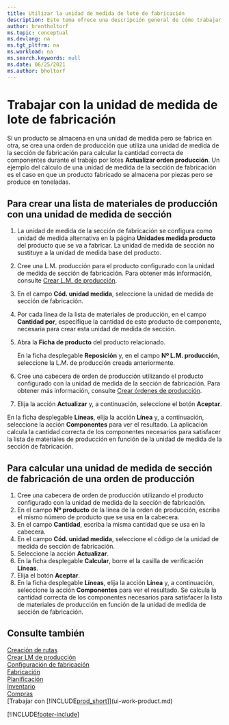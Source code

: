 ```yaml
---
title: Utilizar la unidad de medida de lote de fabricación
description: Este tema ofrece una descripción general de cómo trabajar con unidades de medida de lotes de fabricación en Business Central.
author: brentholtorf
ms.topic: conceptual
ms.devlang: na
ms.tgt_pltfrm: na
ms.workload: na
ms.search.keywords: null
ms.date: 06/25/2021
ms.author: bholtorf
---
```

# <a name="work-with-manufacturing-batch-units-of-measure"></a>Trabajar con la unidad de medida de lote de fabricación
Si un producto se almacena en una unidad de medida pero se fabrica en otra, se crea una orden de producción que utiliza una unidad de medida de la sección de fabricación para calcular la cantidad correcta de componentes durante el trabajo por lotes **Actualizar orden producción**. Un ejemplo del cálculo de una unidad de medida de la sección de fabricación es el caso en que un producto fabricado se almacena por piezas pero se produce en toneladas.  

## <a name="to-create-a-production-bom-using-a-batch-unit-of-measure"></a>Para crear una lista de materiales de producción con una unidad de medida de sección
1.  La unidad de medida de la sección de fabricación se configura como unidad de medida alternativa en la página **Unidades medida producto** del producto que se va a fabricar. La unidad de medida de sección no sustituye a la unidad de medida base del producto.  
2.  Cree una L.M. producción para el producto configurado con la unidad de medida de sección de fabricación. Para obtener más información, consulte [Crear L.M. de producción](production-how-to-create-production-boms.md).  
3.  En el campo **Cód. unidad medida**, seleccione la unidad de medida de sección de fabricación.  
4.  Por cada línea de la lista de materiales de producción, en el campo **Cantidad por**, especifique la cantidad de este producto de componente, necesaria para crear esta unidad de medida de sección.  
5.  Abra la **Ficha de producto** del producto relacionado.  

    En la ficha desplegable **Reposición** y, en el campo **Nº L.M. producción**, seleccione la L.M. de producción creada anteriormente.  
6.  Cree una cabecera de orden de producción utilizando el producto configurado con la unidad de medida de la sección de fabricación. Para obtener más información, consulte [Crear órdenes de producción](production-how-to-create-production-orders.md).  
7.  Elija la acción **Actualizar** y, a continuación, seleccione el botón **Aceptar**.  

En la ficha desplegable **Líneas**, elija la acción **Línea** y, a continuación, seleccione la acción **Componentes** para ver el resultado. La aplicación calcula la cantidad correcta de los componentes necesarios para satisfacer la lista de materiales de producción en función de la unidad de medida de la sección de fabricación.  

## <a name="to-calculate-a-manufacturing-batch-unit-of-measure-on-a-production-order"></a>Para calcular una unidad de medida de sección de fabricación de una orden de producción
1.  Cree una cabecera de orden de producción utilizando el producto configurado con la unidad de medida de la sección de fabricación.  
2.  En el campo **Nº producto** de la línea de la orden de producción, escriba el mismo número de producto que se usa en la cabecera.  
3.  En el campo **Cantidad**, escriba la misma cantidad que se usa en la cabecera.  
4.  En el campo **Cód. unidad medida**, seleccione el código de la unidad de medida de sección de fabricación.  
5.  Seleccione la acción **Actualizar**.
6.  En la ficha desplegable **Calcular**, borre el la casilla de verificación **Líneas**.  
7.  Elija el botón **Aceptar**.  
8.  En la ficha desplegable **Líneas**, elija la acción **Línea** y, a continuación, seleccione la acción **Componentes** para ver el resultado. Se calcula la cantidad correcta de los componentes necesarios para satisfacer la lista de materiales de producción en función de la unidad de medida de sección de fabricación.  

## <a name="see-also"></a>Consulte también
[Creación de rutas](production-how-to-create-routings.md)  
[Crear LM de producción](production-how-to-create-production-boms.md)     
[Configuración de fabricación](production-configure-production-processes.md)  
[Fabricación](production-manage-manufacturing.md)    
[Planificación](production-planning.md)   
[Inventario](inventory-manage-inventory.md)  
[Compras](purchasing-manage-purchasing.md)  
[Trabajar con [!INCLUDE[prod_short](includes/prod_short.md)]](ui-work-product.md)  


[!INCLUDE[footer-include](includes/footer-banner.md)]

